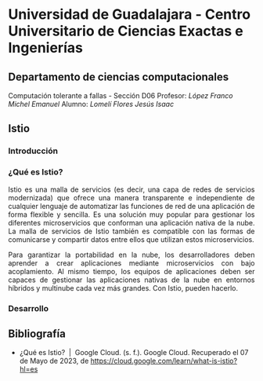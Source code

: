 # Universidad de Guadalajara - Centro Universitario de Ciencias Exactas e Ingenierías


## Departamento de ciencias computacionales
Computación tolerante a fallas - Sección D06
Profesor: *López Franco Michel Emanuel*
Alumno: *Lomelí Flores Jesús Isaac*

## Istio


### Introducción


### ¿Qué es Istio?  

<p align="justify">
Istio es una malla de servicios (es decir, una capa de redes de servicios modernizada) que ofrece una manera transparente e independiente de cualquier lenguaje de automatizar las funciones de red de una aplicación de forma flexible y sencilla. Es una solución muy popular para gestionar los diferentes microservicios que conforman una aplicación nativa de la nube. La malla de servicios de Istio también es compatible con las formas de comunicarse y compartir datos entre ellos que utilizan estos microservicios.

</p>
<p align="justify"> 
Para garantizar la portabilidad en la nube, los desarrolladores deben aprender a crear aplicaciones mediante microservicios con bajo acoplamiento. Al mismo tiempo, los equipos de aplicaciones deben ser capaces de gestionar las aplicaciones nativas de la nube en entornos híbridos y multinube cada vez más grandes. Con Istio, pueden hacerlo.
</p>


### Desarrollo




## Bibliografía

- ¿Qué es Istio?  |  Google Cloud. (s. f.). Google Cloud. Recuperado el 07 de Mayo de 2023, de https://cloud.google.com/learn/what-is-istio?hl=es
